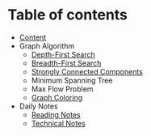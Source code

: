 # Table of contents

* [Content](README.md)
* Graph Algorithm
  * [Depth-First Search](graph-algorithm/depth-first-search.md)
  * [Breadth-First Search](graph-algorithm/breadth-first-search.md)
  * [Strongly Connected Components](graph-algorithm/strongly-connected-components.md)
  * Minimum Spanning Tree
  * Max Flow Problem
  * [Graph Coloring](graph-algorithm/graph-coloring.md)
* Daily Notes
  * [Reading Notes](daily-notes/reading-notes.md)
  * [Technical Notes](daily-notes/technical-notes.md)


